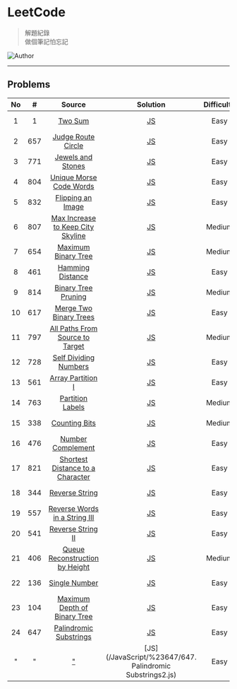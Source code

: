 # LeetCode
> 解題紀錄    
> 做個筆記怕忘記  

![Author](https://img.shields.io/badge/Author-Junxiang-yellow.svg)
___
## Problems
| No    | #     | Source                                    | Solution                                                 | Difficulty | Date       | Star  |
| :---: | :---: | :---------------------------------------: | :------------------------------------------------------: | :--------: | :--------: | :---: |
| 1     | 1     | [Two Sum][#1]                             | [JS](/JavaScript/%231)                                   | Easy       | 2018-05-29 |
| 2     | 657   | [Judge Route Circle][#657]                | [JS](/JavaScript/%23657)                                 | Easy       | 2018-05-29 |
| 3     | 771   | [Jewels and Stones][#771]                 | [JS](/JavaScript/%23771)                                 | Easy       | 2018-06-06 |
| 4     | 804   | [Unique Morse Code Words][#804]           | [JS](/JavaScript/%23804)                                 | Easy       | 2018-06-07 |
| 5     | 832   | [Flipping an Image][#832]                 | [JS](/JavaScript/%23832)                                 | Easy       | 2018-06-08 |
| 6     | 807   | [Max Increase to Keep City Skyline][#807] | [JS](/JavaScript/%23807)                                 | Medium     | 2018-06-08 | ⭐     |
| 7     | 654   | [Maximum Binary Tree][#654]               | [JS](/JavaScript/%23654)                                 | Medium     | 2018-06-15 | ⭐     |
| 8     | 461   | [Hamming Distance][#461]                  | [JS](/JavaScript/%23461)                                 | Easy       | 2018-06-15 |
| 9     | 814   | [Binary Tree Pruning][#814]               | [JS](/JavaScript/%23814)                                 | Medium     | 2018-06-19 | ⭐     |
| 10    | 617   | [Merge Two Binary Trees][#617]            | [JS](/JavaScript/%23617)                                 | Easy       | 2018-06-19 | ⭐     |
| 11    | 797   | [All Paths From Source to Target][#797]   | [JS](/JavaScript/%23797)                                 | Medium     | 2018-06-19 | ⭐⭐    |
| 12    | 728   | [Self Dividing Numbers][#728]             | [JS](/JavaScript/%23728)                                 | Easy       | 2018-06-20 |       |
| 13    | 561   | [Array Partition I][#561]                 | [JS](/JavaScript/%23561)                                 | Easy       | 2018-06-20 |       |
| 14    | 763   | [Partition Labels][#763]                  | [JS](/JavaScript/%23763)                                 | Medium     | 2018-06-21 |       |
| 15    | 338   | [Counting Bits][#338]                     | [JS](/JavaScript/%23338)                                 | Medium     | 2018-06-22 | ⭐⭐    |
| 16    | 476   | [Number Complement][#476]                 | [JS](/JavaScript/%23476)                                 | Easy       | 2018-06-25 |
| 17    | 821   | [Shortest Distance to a Character][#821]  | [JS](/JavaScript/%23821)                                 | Easy       | 2018-06-25 |
| 18    | 344   | [Reverse String][#344]                    | [JS](/JavaScript/%23344)                                 | Easy       | 2018-06-25 |
| 19    | 557   | [Reverse Words in a String III][#557]     | [JS](/JavaScript/%23557)                                 | Easy       | 2018-06-26 |
| 20    | 541   | [Reverse String II][#541]                 | [JS](/JavaScript/%23541)                                 | Easy       | 2018-06-26 |
| 21    | 406   | [Queue Reconstruction by Height][#406]    | [JS](/JavaScript/%23406)                                 | Medium     | 2018-06-27 | ⭐     |
| 22    | 136   | [Single Number][#136]                     | [JS](/JavaScript/%23136)                                 | Easy       | 2018-06-28 | ⭐     |
| 23    | 104   | [Maximum Depth of Binary Tree][#104]      | [JS](/JavaScript/%23104)                                 | Easy       | 2018-06-29 | ⭐     |
| 24    | 647   | [Palindromic Substrings][#647]            | [JS](/JavaScript/%23647)                                 | Easy       | 2018-07-02 |       |
| "     | "     | ["][#647]                                 | [JS](/JavaScript/%23647/647. Palindromic Substrings2.js) | Easy       | 2018-07-03 | ⭐     |



<!-- 參考 超連結 Source -->
[#1]: https://leetcode.com/problems/two-sum/description/
[#657]:https://leetcode.com/problems/judge-route-circle/description/ 
[#771]:https://leetcode.com/problems/jewels-and-stones/description/    
[#804]:https://leetcode.com/problems/unique-morse-code-words/description/
[#832]:https://leetcode.com/problems/flipping-an-image/description/
[#807]:https://leetcode.com/problems/max-increase-to-keep-city-skyline/description/
[#654]:https://leetcode.com/problems/maximum-binary-tree/description/
[#461]:https://leetcode.com/problems/hamming-distance/description/
[#814]:https://leetcode.com/problems/binary-tree-pruning/description/
[#617]:https://leetcode.com/problems/merge-two-binary-trees/description/
[#797]:https://leetcode.com/problems/all-paths-from-source-to-target/description/
[#728]:https://leetcode.com/problems/self-dividing-numbers/description/
[#561]:https://leetcode.com/problems/array-partition-i/description/
[#763]:https://leetcode.com/problems/partition-labels/description/
[#338]:https://leetcode.com/problems/counting-bits/description/
[#476]:https://leetcode.com/problems/number-complement/description/
[#821]:https://leetcode.com/problems/shortest-distance-to-a-character/description/
[#344]:https://leetcode.com/problems/reverse-string/description/
[#557]:https://leetcode.com/problems/reverse-words-in-a-string-iii/description/
[#541]:https://leetcode.com/problems/reverse-string-ii/description/
[#406]:https://leetcode.com/problems/queue-reconstruction-by-height/description/
[#136]:https://leetcode.com/problems/single-number/description/
[#104]:https://leetcode.com/problems/maximum-depth-of-binary-tree/description/
[#647]:https://leetcode.com/problems/palindromic-substrings/description/
